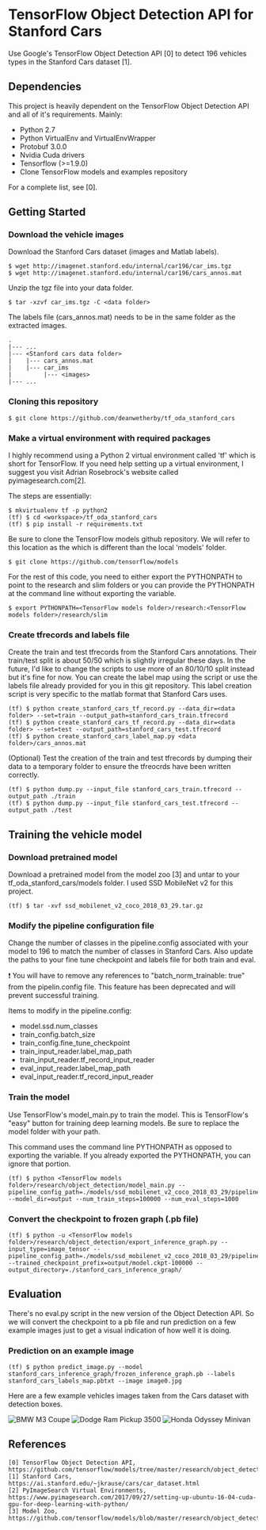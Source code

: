# TensorFlow Object Detection API for Stanford Cars

Use Google's TensorFlow Object Detection API [0] to detect 196 vehicles types in the Stanford Cars dataset [1]. 

## Dependencies

This project is heavily dependent on the TensorFlow Object Detection API and all of it's requirements. Mainly:

* Python 2.7
* Python VirtualEnv and VirtualEnvWrapper
* Protobuf 3.0.0
* Nvidia Cuda drivers
* Tensorflow (>=1.9.0)
* Clone TensorFlow models and examples repository

For a complete list, see [0].

## Getting Started

### Download the vehicle images 

Download the Stanford Cars dataset (images and Matlab labels).

```
$ wget http://imagenet.stanford.edu/internal/car196/car_ims.tgz
$ wget http://imagenet.stanford.edu/internal/car196/cars_annos.mat 
```

Unzip the tgz file into your data folder. 
```
$ tar -xzvf car_ims.tgz -C <data folder>
```

The labels file (cars_annos.mat) needs to be in the same folder as the extracted images.

	.
	|--- ...
	|--- <Stanford cars data folder>
	|    |--- cars_annos.mat
	|    |--- car_ims
	|         |--- <images>
	|--- ...

### Cloning this repository

```
$ git clone https://github.com/deanwetherby/tf_oda_stanford_cars
```

### Make a virtual environment with required packages

I highly recommend using a Python 2 virtual environment called 'tf' which is short for TensorFlow. If you need help setting up a virtual environment, I suggest you visit Adrian Rosebrock's website called pyimagesearch.com[2].

The steps are essentially:
```
$ mkvirtualenv tf -p python2
(tf) $ cd <workspace>/tf_oda_stanford_cars
(tf) $ pip install -r requirements.txt
```

Be sure to clone the TensorFlow models github repository. We will refer to this location as the <TensorFlow models folder> which is different than the local 'models' folder.

```
$ git clone https://github.com/tensorflow/models 
```

For the rest of this code, you need to either export the PYTHONPATH to point to the research and slim folders or you can provide the PYTHONPATH at the command line without exporting the variable.

```
$ export PYTHONPATH=<TensorFlow models folder>/research:<TensorFlow models folder>/research/slim
```

### Create tfrecords and labels file

Create the train and test tfrecords from the Stanford Cars annotations. Their train/test split is about 50/50 which is slightly irregular these days. In the future, I'd like to change the scripts to use more of an 80/10/10 split instead but it's fine for now. You can create the label map using the script or use the labels file already provided for you in this git repository. This label creation script is very specific to the matlab format that Stanford Cars uses. 


```
(tf) $ python create_stanford_cars_tf_record.py --data_dir=<data folder> --set=train --output_path=stanford_cars_train.tfrecord
(tf) $ python create_stanford_cars_tf_record.py --data_dir=<data folder> --set=test --output_path=stanford_cars_test.tfrecord
(tf) $ python create_stanford_cars_label_map.py <data folder>/cars_annos.mat
```

(Optional) Test the creation of the train and test tfrecords by dumping their data to a temporary folder to ensure the tfreocrds have been written correctly.

```
(tf) $ python dump.py --input_file stanford_cars_train.tfrecord --output_path ./train 
(tf) $ python dump.py --input_file stanford_cars_test.tfrecord --output_path ./test 
```

## Training the vehicle model

### Download pretrained model

Download a pretrained model from the model zoo [3] and untar to your tf_oda_stanford_cars/models folder. I used SSD MobileNet v2 for this project.

```
(tf) $ tar -xvf ssd_mobilenet_v2_coco_2018_03_29.tar.gz
```

### Modify the pipeline configuration file

Change the number of classes in the pipeline.config associated with your model to 196 to match the number of classes in Stanford Cars. Also update the paths to your fine tune checkpoint and labels file for both train and eval. 

:exclamation: You will have to remove any references to "batch_norm_trainable: true" from the pipelin.config file. This feature has been deprecated and will prevent successful training.

Items to modify in the pipeline.config:
* model.ssd.num_classes
* train_config.batch_size
* train_config.fine_tune_checkpoint
* train_input_reader.label_map_path
* train_input_reader.tf_record_input_reader
* eval_input_reader.label_map_path
* eval_input_reader.tf_record_input_reader


### Train the model

Use TensorFlow's model_main.py to train the model. This is TensorFlow's "easy" button for training deep learning models. Be sure to replace the model folder with your path.

This command uses the command line PYTHONPATH as opposed to exporting the variable. If you already exported the PYTHONPATH, you can ignore that portion.

```
(tf) $ python <TensorFlow models folder>/research/object_detection/model_main.py --pipeline_config_path=./models/ssd_mobilenet_v2_coco_2018_03_29/pipeline.config --model_dir=output --num_train_steps=100000 --num_eval_steps=1000
```

### Convert the checkpoint to frozen graph (.pb file)

```
(tf) $ python -u <TensorFlow models folder>/research/object_detection/export_inference_graph.py --input_type=image_tensor --pipeline_config_path=./models/ssd_mobilenet_v2_coco_2018_03_29/pipeline.config --trained_checkpoint_prefix=output/model.ckpt-100000 --output_directory=./stanford_cars_inference_graph/
```

## Evaluation

There's no eval.py script in the new version of the Object Detection API. So we will convert the checkpoint to a pb file and run prediction on a few example images just to get a visual indication of how well it is doing.

### Prediction on an example image


```
(tf) $ python predict_image.py --model stanford_cars_inference_graph/frozen_inference_graph.pb --labels stanford_cars_labels_map.pbtxt --image image0.jpg 
```

Here are a few example vehicles images taken from the Cars dataset with detection boxes.

![BMW M3 Coupe](results/002761.jpg)
![Dodge Ram Pickup 3500](results/006986.jpg)
![Honda Odyssey Minivan](results/010354.jpg)


## References

```
[0] TensorFlow Object Detection API, https://github.com/tensorflow/models/tree/master/research/object_detection
[1] Stanford Cars, https://ai.stanford.edu/~jkrause/cars/car_dataset.html
[2] PyImageSearch Virtual Environments, https://www.pyimagesearch.com/2017/09/27/setting-up-ubuntu-16-04-cuda-gpu-for-deep-learning-with-python/
[3] Model Zoo, https://github.com/tensorflow/models/blob/master/research/object_detection/g3doc/detection_model_zoo.md
```

